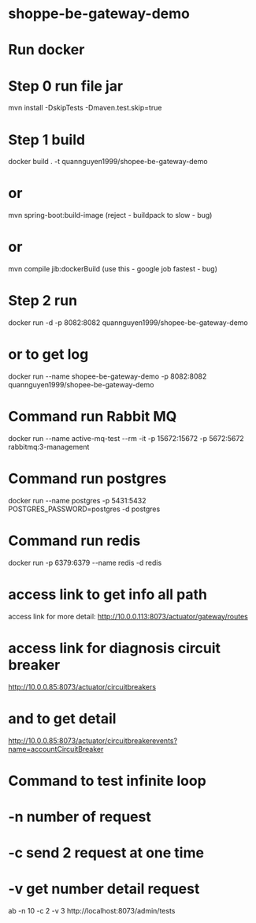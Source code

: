 # shoppe-be-gateway-demo
# Run docker
# Step 0 run file jar
mvn install -DskipTests -Dmaven.test.skip=true

# Step 1 build
docker build . -t quannguyen1999/shopee-be-gateway-demo
# or
mvn spring-boot:build-image (reject - buildpack to slow - bug)
# or
mvn compile jib:dockerBuild (use this - google job fastest - bug)

# Step 2 run
docker run -d -p 8082:8082 quannguyen1999/shopee-be-gateway-demo
# or to get log
docker run --name shopee-be-gateway-demo -p 8082:8082 quannguyen1999/shopee-be-gateway-demo


# Command run Rabbit MQ
docker run --name active-mq-test --rm -it -p 15672:15672 -p 5672:5672 rabbitmq:3-management

# Command run postgres
docker run --name postgres -p 5431:5432 POSTGRES_PASSWORD=postgres -d postgres

# Command run redis 
docker run -p 6379:6379 --name redis -d redis

# access link to get info all path 
access link for more detail: http://10.0.0.113:8073/actuator/gateway/routes

# access link for diagnosis circuit breaker
http://10.0.0.85:8073/actuator/circuitbreakers

# and to get detail 
http://10.0.0.85:8073/actuator/circuitbreakerevents?name=accountCircuitBreaker

# Command to test infinite loop
# -n number of request 
# -c send 2 request at one time 
# -v get number detail request
ab -n 10 -c 2 -v 3 http://localhost:8073/admin/tests
